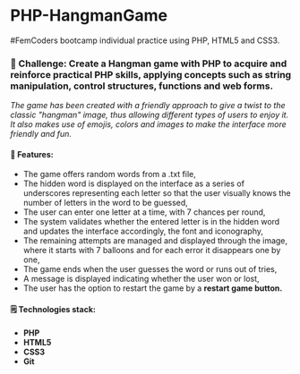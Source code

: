# PHP-HangmanGame

#FemCoders bootcamp individual practice using PHP, HTML5 and CSS3.

<h3> 🎯 Challenge: Create a Hangman game with PHP to acquire and reinforce practical PHP skills, applying concepts such as string manipulation, control structures, functions and web forms.</h2>

<p><em>The game has been created with a friendly approach to give a twist to the classic "hangman" image, thus allowing different types of users to enjoy it. It also makes use of emojis, colors and images to make the interface more friendly and fun.</em></p>

<h4> 🏁 Features:</h4>
<ul>
<li>The game offers random words from a .txt file,</li>
<li>The hidden word is displayed on the interface as a series of underscores representing each letter so that the user visually knows the number of letters in the word to be guessed,</li>
<li>The user can enter one letter at a time, with 7 chances per round,</li>
<li>The system validates whether the entered letter is in the hidden word and updates the interface accordingly,
the font and iconography,</li>
<li>The remaining attempts are managed and displayed through the image, where it starts with 7 balloons and for each error it disappears one by one,</li>
<li>The game ends when the user guesses the word or runs out of tries,</li>
<li>A message is displayed indicating whether the user won or lost,</li>
<li>The user has the option to restart the game by a <strong>restart game button.</strong></li>
</ul>

<h4>🗒 Technologies stack:</h4>
<ul>
<li><strong>PHP</strong></li>
<li><strong>HTML5</strong></li>
<li><strong>CSS3</strong></li>
<li><strong>Git</strong></li>
</ul>
